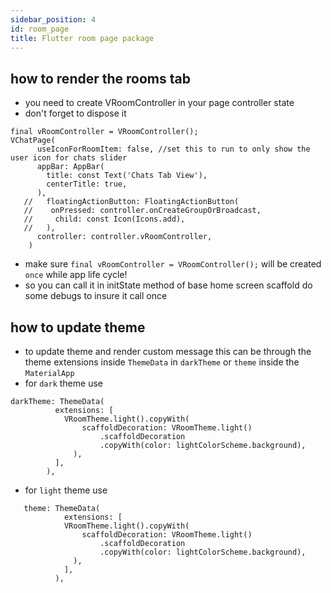 ```yaml
---
sidebar_position: 4
id: room_page
title: Flutter room page package
---
```


## how to render the rooms tab

- you need to create VRoomController in your page controller state
- don't forget to dispose it

```
final vRoomController = VRoomController();
VChatPage(
      useIconForRoomItem: false, //set this to run to only show the user icon for chats slider
      appBar: AppBar(
        title: const Text('Chats Tab View'),
        centerTitle: true,
      ),
   //   floatingActionButton: FloatingActionButton(
   //    onPressed: controller.onCreateGroupOrBroadcast,
   //     child: const Icon(Icons.add),
   //   ),
      controller: controller.vRoomController,
    )
```

- make sure `final vRoomController = VRoomController();` will be created `once` while app life cycle!
- so you can call it in initState method of base home screen scaffold do some debugs to insure it call once

## how to update theme
- to update theme and render custom message this can be through the theme extensions inside `ThemeData` in `darkTheme`
  or `theme` inside the `MaterialApp`
- for `dark` theme use

``` 
darkTheme: ThemeData(
          extensions: [
            VRoomTheme.light().copyWith(
                scaffoldDecoration: VRoomTheme.light()
                    .scaffoldDecoration
                    .copyWith(color: lightColorScheme.background),
              ),
          ],
        ),
```

- for `light` theme use

```
   theme: ThemeData(
            extensions: [
            VRoomTheme.light().copyWith(
                scaffoldDecoration: VRoomTheme.light()
                    .scaffoldDecoration
                    .copyWith(color: lightColorScheme.background),
              ),
            ],
          ),
```